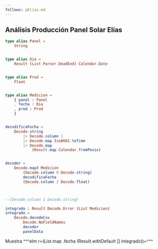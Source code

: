 ```yaml
---
follows: pElias.md
---
```


## Análisis Producción Panel Solar Elías

```elm {l=hidden r}
type alias Panel =
    String


type alias Dia =
    Result (List Parser.DeadEnd) Calendar.Date


type alias Prod =
    Float


type alias Medicion =
    { panel : Panel
    , fecha : Dia
    , prod : Prod
    }


decodificaFecha =
    Decode.string
        |> Decode.column 1
        |> Decode.map Iso8601.toTime
        |> Decode.map
            (Result.map Calendar.fromPosix)


decoder =
    Decode.map3 Medicion
        (Decode.column 0 Decode.string)
        decodificaFecha
        (Decode.column 2 Decode.float)



--(Decode.column 1 Decode.string)
```

```elm {l r}
integrado : Result Decode.Error (List Medicion)
integrado =
    Decode.decodeCsv
        Decode.NoFieldNames
        decoder
        panelData
```

Muestra ^^^elm r=(List.map .fecha (Result.withDefault [] integrado))=^^^
